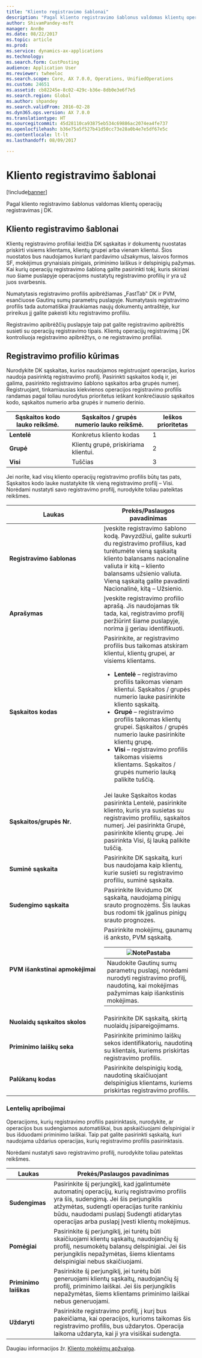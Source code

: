 ```yaml
---
title: "Kliento registravimo šablonai"
description: "Pagal kliento registravimo šablonus valdomas klientų operacijų registravimas į DK."
author: ShivamPandey-msft
manager: AnnBe
ms.date: 08/22/2017
ms.topic: article
ms.prod: 
ms.service: dynamics-ax-applications
ms.technology: 
ms.search.form: CustPosting
audience: Application User
ms.reviewer: twheeloc
ms.search.scope: Core, AX 7.0.0, Operations, UnifiedOperations
ms.custom: 24651
ms.assetid: cb82245e-8c02-429c-b36e-8db0e3e6f7e5
ms.search.region: Global
ms.author: shpandey
ms.search.validFrom: 2016-02-28
ms.dyn365.ops.version: AX 7.0.0
ms.translationtype: HT
ms.sourcegitcommit: 45d28110ca93875eb534c69886ac2074ea4fe737
ms.openlocfilehash: b36e75a5f527b41d50cc73e28a0b4e7e5df67e5c
ms.contentlocale: lt-lt
ms.lasthandoff: 08/09/2017

---
```


# <a name="customer-posting-profiles"></a>Kliento registravimo šablonai

[!include[banner](../includes/banner.md)]


Pagal kliento registravimo šablonus valdomas klientų operacijų registravimas į DK.

<a name="customer-posting-profiles"></a>Kliento registravimo šablonai
-------------------------

Klientų registravimo profiliai leidžia DK sąskaitas ir dokumentų nuostatas priskirti visiems klientams, klientų grupei arba vienam klientui. Šios nuostatos bus naudojamos kuriant pardavimo užsakymus, laisvos formos SF, mokėjimus grynaisiais pinigais, priminimo laiškus ir delspinigių pažymas. Kai kurių operacijų registravimo šabloną galite pasirinkti tokį, kuris skiriasi nuo šiame puslapyje operacijoms nustatytų registravimo profilių ir yra už juos svarbesnis. 

Numatytasis registravimo profilis apibrėžiamas „FastTab‟ DK ir PVM, esančiuose Gautinų sumų parametrų puslapyje. Numatytasis registravimo profilis tada automatiškai įtraukiamas naujų dokumentų antraštėje, kur prireikus jį galite pakeisti kitu registravimo profiliu.

Registravimo apibrėžčių puslapyje taip pat galite registravimo apibrėžtis susieti su operacijų registravimo tipais. Klientų operacijų registravimą į DK kontroliuoja registravimo apibrėžtys, o ne registravimo profiliai.

## <a name="creating-a-posting-profile"></a>Registravimo profilio kūrimas
Nurodykite DK sąskaitas, kurios naudojamos registruojant operacijas, kurios naudoja pasirinktą registravimo profilį. Pasirinkti sąskaitos kodą ir, jei galima, pasirinkto registravimo šablono sąskaitos arba grupės numerį. Registruojant, tinkamiausias kiekvienos operacijos registravimo profilis randamas pagal toliau nurodytus prioritetus ieškant konkrečiausio sąskaitos kodo, sąskaitos numerio arba grupės ir numerio derinio.

| **Sąskaitos kodo** lauko reikšmė. | **Sąskaitos / grupės numerio** lauko reikšmė.            | Ieškos prioritetas |
|------------------------------|-------------------------------------------------|-----------------|
| **Lentelė**                    | Konkretus kliento kodas                       | 1               |
| **Grupė**                    | Klientų grupė, priskiriama klientui. | 2               |
| **Visi**                      | Tuščias                                           | 3               |

Jei norite, kad visų kliento operacijų registravimo profilis būtų tas pats, Sąskaitos kodo lauke nustatykite tik vieną registravimo profilį – Visi. Norėdami nustatyti savo registravimo profilį, nurodykite toliau pateiktas reikšmes.

<table>
<colgroup>
<col width="50%" />
<col width="50%" />
</colgroup>
<thead>
<tr class="header">
<th>Laukas</th>
<th>Prekės/Paslaugos pavadinimas</th>
</tr>
</thead>
<tbody>
<tr class="odd">
<td><strong>Registravimo šablonas</strong></td>
<td>Įveskite registravimo šablono kodą. Pavyzdžiui, galite sukurti du registravimo profilius, kad turėtumėte vieną sąskaitą kliento balansams nacionaline valiuta ir kitą – kliento balansams užsienio valiuta. Vieną sąskaitą galite pavadinti Nacionalinė, kitą – Užsienio.</td>
</tr>
<tr class="even">
<td><strong>Aprašymas</strong></td>
<td>Įveskite registravimo profilio aprašą. Jis naudojamas tik tada, kai, registravimo profilį peržiūrint šiame puslapyje, norima jį geriau identifikuoti.</td>
</tr>
<tr class="odd">
<td><strong>Sąskaitos kodas</strong></td>
<td>Pasirinkite, ar registravimo profilis bus taikomas atskiram klientui, klientų grupei, ar visiems klientams.
<ul>
<li><strong>Lentelė</strong> – registravimo profilis taikomas vienam klientui. Sąskaitos / grupės numerio lauke pasirinkite kliento sąskaitą.</li>
<li><strong>Grupė</strong> – registravimo profilis taikomas klientų grupei. Sąskaitos / grupės numerio lauke pasirinkite klientų grupę.</li>
<li><strong>Visi</strong> – registravimo profilis taikomas visiems klientams. Sąskaitos / grupės numerio lauką palikite tuščią.</li>
</ul></td>
</tr>
<tr class="even">
<td><strong>Sąskaitos/grupės Nr.</strong></td>
<td>Jei lauke Sąskaitos kodas pasirinkta Lentelė, pasirinkite kliento, kuris yra susietas su registravimo profiliu, sąskaitos numerį. Jei pasirinkta Grupė, pasirinkite klientų grupę. Jei pasirinkta Visi, šį lauką palikite tuščią.</td>
</tr>
<tr class="odd">
<td><strong>Suminė sąskaita</strong></td>
<td>Pasirinkite DK sąskaitą, kuri bus naudojama kaip klientų, kurie susieti su registravimo profiliu, suminė sąskaita.</td>
</tr>
<tr class="even">
<td><strong>Sudengimo sąskaita</strong></td>
<td>Pasirinkite likvidumo DK sąskaitą, naudojamą pinigų srauto prognozėms. Šis laukas bus rodomi tik įgalinus pinigų srauto prognozes.</td>
</tr>
<tr class="odd">
<td><strong>PVM išankstinai apmokėjimai</strong></td>
<td>Pasirinkite mokėjimų, gaunamų iš anksto, PVM sąskaitą.
<div class="alert">
<table>
<thead>
<tr class="header">
<th><img src="https://i-technet.sec.s-msft.com/areas/global/content/clear.gif" title="Pastaba:" alt="Note" id="alert_note" class="cl_IC101471" /><strong>Pastaba</strong></th>
</tr>
</thead>
<tbody>
<tr class="odd">
<td>Naudokite Gautinų sumų parametrų puslapį, norėdami nurodyti registravimo profilį, naudotiną, kai mokėjimas pažymimas kaip išankstinis mokėjimas.</td>
</tr>
</tbody>
</table>
</div></td>
</tr>
<tr class="even">
<td><strong>Nuolaidų sąskaitos skolos</strong></td>
<td>Pasirinkite DK sąskaitą, skirtą nuolaidų įsipareigojimams.</td>
</tr>
<tr class="odd">
<td><strong>Priminimo laiškų seka</strong></td>
<td>Pasirinkite priminimo laiškų sekos identifikatorių, naudotiną su klientais, kuriems priskirtas registravimo profilis.</td>
</tr>
<tr class="even">
<td><strong>Palūkanų kodas</strong></td>
<td>Pasirinkite delspinigių kodą, naudotiną skaičiuojant delspinigius klientams, kuriems priskirtas registravimo profilis.</td>
</tr>
</tbody>
</table>

### 

### <a name="table-restrictions"></a>**Lentelių apribojimai**

Operacijoms, kurių registravimo profilis pasirinktasis, nurodykite, ar operacijos bus sudengiamos automatiškai, bus apskaičiuojami delspinigiai ir bus išduodami priminimo laiškai. Taip pat galite pasirinkti sąskaitą, kuri naudojama uždarius operacijas, kurių registravimo profilis pasirinktasis.

Norėdami nustatyti savo registravimo profilį, nurodykite toliau pateiktas reikšmes.

| Laukas                 | Prekės/Paslaugos pavadinimas                                                                                                                                                                                                                                        |
|-----------------------|----------------------------------------------------------------------------------------------------------------------------------------------------------------------------------------------------------------------------------------------------|
| **Sudengimas**        | Pasirinkite šį perjungiklį, kad įgalintumėte automatinį operacijų, kurių registravimo profilis yra šis, sudengimą. Jei šis perjungiklis atžymėtas, sudengti operacijas turite rankiniu būdu, naudodami puslapį Sudengti atidarytas operacijas arba puslapį Įvesti klientų mokėjimus. |
| **Pomėgiai**          | Pasirinkite šį perjungiklį, jei turėtų būti skaičiuojami klientų sąskaitų, naudojančių šį profilį, nesumokėtų balansų delspinigiai. Jei šis perjungiklis nepažymėtas, šiems klientams delspinigiai nebus skaičiuojami.                                           |
| **Priminimo laiškas** | Pasirinkite šį perjungiklį, jei turėtų būti generuojami klientų sąskaitų, naudojančių šį profilį, priminimo laiškai. Jei šis perjungiklis nepažymėtas, šiems klientams priminimo laiškai nebus generuojami.                                                 |
| **Uždaryti**             | Pasirinkite registravimo profilį, į kurį bus pakeičiama, kai operacijos, kurioms taikomas šis registravimo profilis, bus uždarytos. Operacija laikoma uždaryta, kai ji yra visiškai sudengta.                                                                           |



Daugiau informacijos žr. [Kliento mokėjimų apžvalga](../cash-bank-management/tasks/customer-payment-overview.md).


